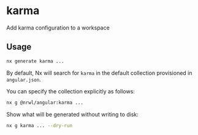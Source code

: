 # karma

Add karma configuration to a workspace

## Usage

```bash
nx generate karma ...
```

By default, Nx will search for `karma` in the default collection provisioned in `angular.json`.

You can specify the collection explicitly as follows:

```bash
nx g @nrwl/angular:karma ...
```

Show what will be generated without writing to disk:

```bash
nx g karma ... --dry-run
```
